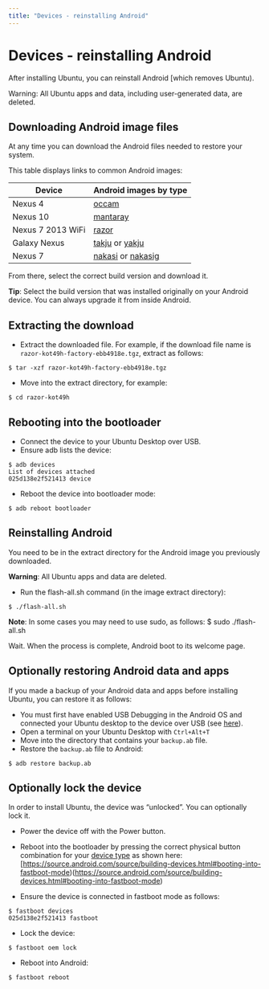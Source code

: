 ```yaml
---
title: "Devices - reinstalling Android"
---
```


# Devices - reinstalling Android

After installing Ubuntu, you can reinstall Android [which removes Ubuntu).

Warning: All Ubuntu apps and data, including user-generated data, are deleted.

## Downloading Android image files

At any time you can download the Android files needed to restore your system.

This table displays links to common Android images:

Device | Android images by type
------ | ----------------------
Nexus 4 | [occam](https://developers.google.com/android/nexus/images#occam)
Nexus 10 | [mantaray](https://developers.google.com/android/nexus/images#mantaray)
Nexus 7 2013 WiFi | [razor](https://developers.google.com/android/nexus/images#razor)
Galaxy Nexus | [takju](https://developers.google.com/android/nexus/images#takju) or [yakju](https://developers.google.com/android/nexus/images#yakju)
Nexus 7 | [nakasi](https://developers.google.com/android/nexus/images#nakasi) or [nakasig](https://developers.google.com/android/nexus/images#nakasig)

From there, select the correct build version and download it.

**Tip**: Select the build version that was installed originally on your Android device. You can always upgrade it from inside Android.

## Extracting the download

  * Extract the downloaded file. For example, if the download file name is `razor-kot49h-factory-ebb4918e.tgz`, extract as follows:

```
$ tar -xzf razor-kot49h-factory-ebb4918e.tgz
```

  * Move into the extract directory, for example:

```
$ cd razor-kot49h
```

## Rebooting into the bootloader

  * Connect the device to your Ubuntu Desktop over USB.
  * Ensure adb lists the device:

```
$ adb devices
List of devices attached
025d138e2f521413 device
```
  * Reboot the device into bootloader mode:

```
$ adb reboot bootloader
```

## Reinstalling Android

You need to be in the extract directory for the Android image you previously
downloaded.

**Warning**: All Ubuntu apps and data are deleted.

  * Run the flash-all.sh command (in the image extract directory):

```
$ ./flash-all.sh
```

**Note**: In some cases you may need to use sudo, as follows: $ sudo ./flash-all.sh

Wait. When the process is complete, Android boot to its welcome page.

## Optionally restoring Android data and apps

If you made a backup of your Android data and apps before installing Ubuntu,
you can restore it as follows:

  * You must first have enabled USB Debugging in the Android OS and connected your Ubuntu desktop to the device over USB (see [here](installing-ubuntu-for-devices.md#usbdebugging)).
  * Open a terminal on your Ubuntu Desktop with `Ctrl+Alt+T`
  * Move into the directory that contains your `backup.ab` file.
  * Restore the `backup.ab` file to Android:

```
$ adb restore backup.ab
```

## Optionally lock the device

In order to install Ubuntu, the device was “unlocked”. You can optionally lock
it.

  * Power the device off with the Power button.
  * Reboot into the bootloader by pressing the correct physical button combination for your [device type](devices.md) as shown here: [https://source.android.com/source/building-devices.html#booting-into-fastboot-mode)(https://source.android.com/source/building-devices.html#booting-into-fastboot-mode)

  * Ensure the device is connected in fastboot mode as follows:

```
$ fastboot devices
025d138e2f521413 fastboot
```

  * Lock the device:

```
$ fastboot oem lock
```

  * Reboot into Android:

```
$ fastboot reboot
```
